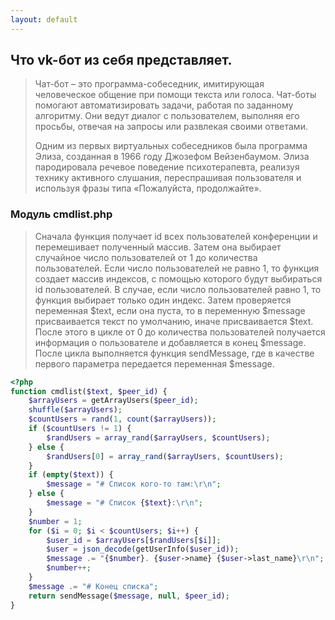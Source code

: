 ```yaml
---
layout: default
---
```


## Что vk-бот из себя представляет.

> Чат-бот – это программа-собеседник, имитирующая человеческое общение при помощи текста или голоса. Чат-боты помогают автоматизировать задачи, работая по заданному алгоритму. Они ведут диалог с пользователем, выполняя его просьбы, отвечая на запросы или развлекая своими ответами.
> 
> Одним из первых виртуальных собеседников была программа Элиза, созданная в 1966 году Джозефом Вейзенбаумом. Элиза пародировала речевое поведение психотерапевта, реализуя технику активного слушания, переспрашивая пользователя и используя фразы типа «Пожалуйста, продолжайте».

### Модуль cmdlist.php

> Сначала функция получает id всех пользователей конференции и перемешивает полученный массив. Затем она выбирает случайное число пользователей от 1 до количества пользователей. Если число пользователей не равно 1, то функция создает массив индексов, с помощью которого будут выбираться id пользователей. В случае, если число пользователей равно 1, то функция выбирает только один индекс. Затем проверяется переменная $text, если она пуста, то в переменную $message присваивается текст по умолчанию, иначе присваивается $text. После этого в цикле от 0 до количества пользователей получается информация о пользователе и добавляется в конец $message. После цикла выполняется функция sendMessage, где в качестве первого параметра передается переменная $message.
```php
<?php
function cmdlist($text, $peer_id) {
    $arrayUsers = getArrayUsers($peer_id);
    shuffle($arrayUsers);
    $countUsers = rand(1, count($arrayUsers));
    if ($countUsers != 1) {
        $randUsers = array_rand($arrayUsers, $countUsers);
    } else {
        $randUsers[0] = array_rand($arrayUsers, $countUsers);
    }
    if (empty($text)) {
        $message = "# Список кого-то там:\r\n";
    } else {
        $message = "# Список {$text}:\r\n";
    }
    $number = 1;
    for ($i = 0; $i < $countUsers; $i++) {
        $user_id = $arrayUsers[$randUsers[$i]];
        $user = json_decode(getUserInfo($user_id));
        $message .= "{$number}. {$user->name} {$user->last_name}\r\n";
        $number++;
    }
    $message .= "# Конец списка";
    return sendMessage($message, null, $peer_id);
}
```